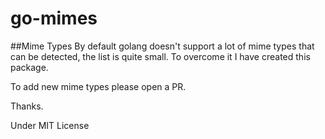 # go-mimes
##Mime Types
By default golang doesn't support a lot of mime types that can be detected, the list is quite small. To overcome it I have created this package.

To add new mime types please open a PR.

Thanks.

Under MIT License
